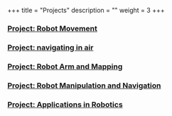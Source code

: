 +++
title = "Projects"
description = ""
weight = 3
+++

### [Project: Robot Movement ](https://classroom.github.com/a/q3fHb-19)

### [Project: navigating in air](https://classroom.github.com/a/Ums8zWMD) 

### [Project: Robot Arm and Mapping](https://classroom.github.com/a/NOnOvzAa) 

### [Project: Robot Manipulation and Navigation](https://classroom.github.com/a/EJpFjOIn) 

### [Project: Applications in Robotics](https://classroom.github.com/a/6rXqJdbi)

